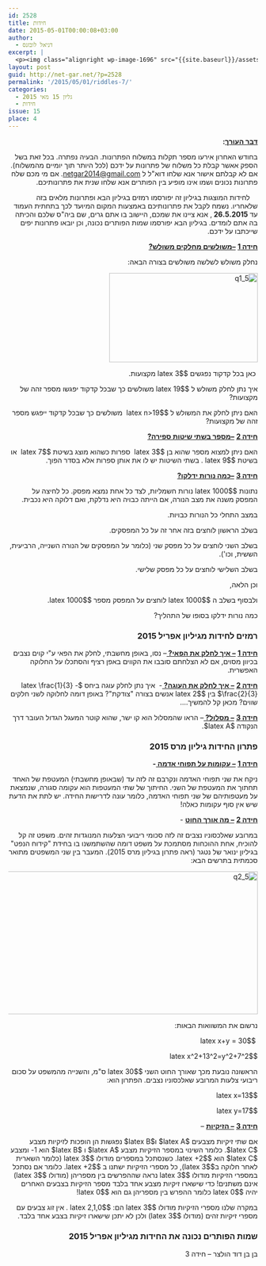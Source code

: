 ```yaml
---
id: 2528
title: חידות
date: 2015-05-01T00:00:08+03:00
author:
  - דניאל לובזנס
excerpt: |
  <p><img class="alignright wp-image-1696" src="{{site.baseurl}}/assets/img/2014/11/unnamed-1.jpg" alt="unnamed (1)" width="101" height="106" />מדור החידות לילדים ונוער המחודש, יותר אתגר, יותר עניין בעריכת <span style="color: #222222;">דניאל לובזנס.</span></p>
layout: post
guid: http://net-gar.net/?p=2528
permalink: '/2015/05/01/riddles-7/'
categories:
  - גליון 15 מאי 2015
  - חידות
issue: 15
place: 4
---
```

<p style="direction: rtl;">
  <strong><span style="text-decoration: underline;">דבר העורך</span>: </strong>
</p>

<p style="direction: rtl;">
  בחודש האחרון אירעו מספר תקלות במשלוח הפתרונות. הבעיה נפתרה. בכל זאת בשל הספק אאשר קבלת כל משלוח של פתרונות על ידכם (לכל היותר תוך יומיים מהמשלוח). אם לא קבלתם אישור אנא שלחו דוא"ל ל <a href="mailto:netgar2014@gmail.com">netgar2014@gmail.com</a>. אם מי מכם שלח פתרונות נכונים ושמו אינו מופיע בין הפותרים אנא שלחו שנית את פתרונותיכם.
</p>

<p style="direction: rtl;">
      לחידות המוצגות בגיליון זה יפורסמו רמזים בגיליון הבא ופתרונות מלאים בזה שלאחריו. נשמח לקבל את פתרונותיכם באמצעות המקום המיועד לכך בתחתית העמוד עד <strong>26.5.2015 </strong>, אנא ציינו את שמכם, היישוב בו אתם גרים, שם ביה"ס שלכם והכיתה בה אתם לומדים. בגיליון הבא יפורסמו שמות הפותרים נכונה, וכן יובאו פתרונות יפים שייכתבו על ידכם.
</p>

<p style="direction: rtl;">
  <strong><span style="text-decoration: underline;">חידה 1</span></strong> <strong><span style="text-decoration: underline;">–משולשים מחלקים משולש?</span></strong>
</p>

<p style="direction: rtl;">
  נחלק משולש לשלשה משולשים בצורה הבאה:
</p>

<p style="direction: rtl;">
  <img class="aligncenter size-medium wp-image-2529" src="{{site.baseurl}}/assets/img/2015/04/q1_5-300x180.png" alt="q1_5" width="300" height="180" />
</p>

<p style="direction: rtl;">
   כאן בכל קדקוד נפגשים $latex 3$ מקצועות.
</p>

<p style="direction: rtl;">
  איך נתן לחלק משולש ל $latex 19$ משולשים כך שבכל קדקוד יפגשו מספר זהה של מקצועות?
</p>

<p style="direction: rtl;">
  האם ניתן לחלק את המשולש ל $latex n>19$  משולשים כך שבכל קדקוד ייפגש מספר זהה של מקצועות?
</p>

<p style="direction: rtl;">
  <strong><span style="text-decoration: underline;">חידה 2</span></strong> <strong><span style="text-decoration: underline;">–מספר בשתי שיטות ספירה?</span></strong>
</p>

<p style="direction: rtl;">
  האם ניתן למצוא מספר שהוא בן $latex 3$  ספרות כשהוא מוצג בשיטת $latex 7$  או בשיטת $latex 9$ . בשתי השיטות יש לו את אותן ספרות אלא בסדר הפוך.
</p>

<p style="direction: rtl;">
  <strong><span style="text-decoration: underline;">חידה 3</span></strong> <strong><span style="text-decoration: underline;">–כמה נורות ידלקו?</span></strong>
</p>

<p style="direction: rtl;">
  נתונות $latex 1000$ נורות חשמליות, לצד כל אחת נמצא מפסק. כל לחיצה על המפסק משנה את מצב הנורה, אם הייתה כבויה היא נדלקת, ואם דלוקה היא נכבית.
</p>

<p style="direction: rtl;">
  במצב התחלי כל הנורות כבויות.
</p>

<p style="direction: rtl;">
  בשלב הראשון לוחצים בזה אחר זה על כל המפסקים.
</p>

<p style="direction: rtl;">
  בשלב השני לוחצים על כל מפסק שני (כלומר על המפסקים של הנורה השנייה, הרביעית, הששית, וכו').
</p>

<p style="direction: rtl;">
  בשלב השלישי לוחצים על כל מפסק שלישי.
</p>

<p style="direction: rtl;">
  וכן הלאה,
</p>

<p style="direction: rtl;">
  ולבסוף בשלב ה $latex 1000$ לוחצים על המפסק מספר $latex 1000$.
</p>

<p style="direction: rtl;">
  כמה נורות ידלקו בסופו של התהליך?
</p>

<h3 style="direction: rtl;">
  רמזים לחידות מגיליון אפריל 2015
</h3>

<p style="direction: rtl;">
  <strong><span style="text-decoration: underline;">חידה 1</span></strong> <strong><span style="text-decoration: underline;">– איך לחלק את הפאי? </span></strong>– נסו, באופן מחשבתי, לחלק את הפאי ע"י קוים נצבים בכיוון מסוים, אם לא הצלחתם סובבו את הקווים באפן רציף והסתכלו על החלוקה האפשרית.
</p>

<p style="direction: rtl;">
  <strong><span style="text-decoration: underline;">חידה 2</span></strong> <strong><span style="text-decoration: underline;">– איך לחלק את העוגה? </span></strong>-  איך נתן לחלק עוגה ביחס $latex \frac{1}{3} - \frac{2}{3}$ בין $latex 2$ אנשים בצורה "צודקת"? באופן דומה לחלוקה לשני חלקים שווים? מכאן קל להמשיך&#8230;.
</p>

<p style="direction: rtl;">
  <strong><span style="text-decoration: underline;">חידה 3</span></strong> <strong><span style="text-decoration: underline;">– מסלול? </span></strong>– הראו שהמסלול הוא קו ישר, שהוא קוטר המעגל הגדול העובר דרך הנקודה $latex A$.
</p>

<h3 style="direction: rtl;">
  פתרון החידות גיליון מרס 2015
</h3>

<p style="direction: rtl;">
  <strong><span style="text-decoration: underline;">חידה 1</span></strong> <strong><span style="text-decoration: underline;">– עקומות על תפוחי אדמה </span></strong><strong>-</strong>
</p>

<p style="direction: rtl;">
  ניקח את שני תפוחי האדמה ונקרבם זה לזה עד (שבאופן מחשבתי) המעטפת של האחד תחתוך את המעטפת של השני. החיתוך של שתי המעטפות הוא עקומה סגורה, שנמצאת על מעטפותיהם של שני תפוחי האדמה, כלומר עונה לדרישות החידה. יש לתת את הדעת שיש אין סוף עקומות כאלה!
</p>

<p style="direction: rtl;">
  <strong><span style="text-decoration: underline;">חידה 2</span></strong> <strong><span style="text-decoration: underline;">– מה אורך החוט</span></strong> -
</p>

<p style="direction: rtl;">
  במרובע שאלכסוניו נצבים זה לזה סכומי ריבועי הצלעות המנוגדות זהים. משפט זה קל להוכיח, אחת ההוכחות מסתמכת על משפט דומה שהשתמשנו בו בחידת "קידוח הנפט" בגיליון ינואר של נטגר (ראה פתרון בגיליון מרס 2015). המעבר בין שני המשפטים מתואר סכמתית בתרשים הבא:
</p>

<p style="direction: rtl;">
  <img class="aligncenter  wp-image-2532" src="{{site.baseurl}}/assets/img/2015/04/q2_5.png" alt="q2_5" width="606" height="288" />
</p>

<p style="direction: rtl;">
  נרשום את המשוואות הבאות:
</p>

<p style="direction: rtl;">
   $latex x+y = 30$
</p>

<p style="direction: rtl;">
  $latex x^2+13^2=y^2+7^2$
</p>

<p style="direction: rtl;">
  הראשונה נובעת מכך שאורך החוט השני $latex 30$ ס"מ, והשנייה מהמשפט על סכום ריבועי צלעות המרובע שאלכסוניו נצבים. הפתרון הוא:
</p>

<p style="direction: rtl;">
  $latex x=13$
</p>

<p style="direction: rtl;">
  $latex y=17$
</p>

<p style="direction: rtl;">
  <strong><span style="text-decoration: underline;">חידה 3</span></strong> <strong><span style="text-decoration: underline;">– הזיקיות</span></strong> –
</p>

<p style="direction: rtl;">
  אם שתי זיקיות מצבעים $latex A$ ו$latex B$ נפגשות הן הופכות לזיקיות מצבע $latex C$. כלומר השינוי במספר הזיקיות מצבע $latex A$ ו $latex B$ הוא 1- ומצבע $latex C$ הוא $latex +2$. כשנסתכל במספרים מודולו $latex 3$ (כלומר השארית לאחר חלוקה ב$latex 3$), כל מספרי הזיקיות ישתנו ב $latex +2$. כלומר אם נסתכל במספרי הזיקיות מודולו $latex 3$ נראה שההפרשים בין מספריהן (מודולו $latex 3$) אינם משתנים! כדי שישארו זיקיות מצבע אחד בלבד מספר הזיקיות בצבעים האחרים יהיה $latex 0$ כלומר ההפרש בין מספריהן גם הוא $latex 0$!
</p>

<p style="direction: rtl;">
  במקרה שלנו מספרי הזיקיות מודולו $latex 3$ הם: $latex 2,1,0$ . אין זוג צבעים עם מספרי זיקיות זהים (מודולו $latex 3$) ולכן לא יתכן שישארו זיקיות בצבע אחד בלבד.
</p>

<h3 style="direction: rtl;">
  שמות הפותרים נכונה את החידות מגיליון אפריל 2015
</h3>

<p style="direction: rtl;">
  בן בן דוד הולצר – חידה 3
</p>

<p style="direction: rtl;">
  
</p>